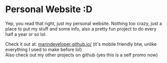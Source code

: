# Personal Website :D
Yep, you read that right, just my personal website. Nothing too crazy, just a place to put my stuff and some info, also a pretty fun project to do every half a year or so lol. <br/>

Check it out at: [marindeveloper.github.io/](https://marindeveloper.github.io/) (it's mobile friendly btw, unlike everything I used to make before lol)<br/>
Also check out my other projects on github (yes this is a self promo now)
